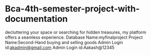 # Bca-4th-semester-project-with-documentation
decluttering your space or searching for hidden treasures, my platform offers a seamless experience.
 Database Name:myfinalproject 
 Project Name:Second-Hand buying and selling goods 
 Admin Login id:akadmin@gmail.com 
 Admin Login id:Aakash@12345
